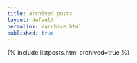 ```yaml
---
title: archived posts
layout: default
permalink: /archive.html
published: true
---
```


{% include listposts.html archived=true %}
